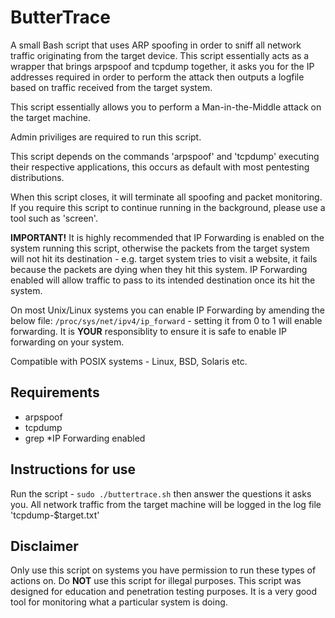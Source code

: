 # ButterTrace 
A small Bash script that uses ARP spoofing in order to sniff all network traffic originating from the target device. This script essentially acts as a wrapper that brings arpspoof and tcpdump together, it asks you for the IP addresses required in order to perform the attack then outputs a logfile based on traffic received from the target system.

This script essentially allows you to perform a Man-in-the-Middle attack on the target machine. 

Admin priviliges are required to run this script.

This script depends on the commands 'arpspoof' and 'tcpdump' executing their respective applications, this occurs as default with most pentesting distributions.

When this script closes, it will terminate all spoofing and packet monitoring. If you require this script to continue running in the background, please use a tool such as 'screen'.

<b>IMPORTANT!</b> It is highly recommended that IP Forwarding is enabled on the system running this script, otherwise the packets from the target system will not hit its destination - e.g. target system tries to visit a website, it fails because the packets are dying when they hit this system. IP Forwarding enabled will allow traffic to pass to its intended destination once its hit the system.

On most Unix/Linux systems you can enable IP Forwarding by amending the below file: 
`/proc/sys/net/ipv4/ip_forward` - setting it from 0 to 1 will enable forwarding. It is <b>YOUR</b> responsiblity to ensure it is safe to enable IP forwarding on your system.

Compatible with POSIX systems - Linux, BSD, Solaris etc.

## Requirements
 * arpspoof
 * tcpdump
 * grep
 *IP Forwarding enabled

## Instructions for use

Run the script - `sudo ./buttertrace.sh` then answer the questions it asks you. 
All network traffic from the target machine will be logged in the log file 'tcpdump-$target.txt' 

## Disclaimer

Only use this script on systems you have permission to run these types of actions on. Do <b>NOT</b> use this script for illegal purposes. This script was designed for education and penetration testing purposes. It is a very good tool for monitoring what a particular system is doing.
